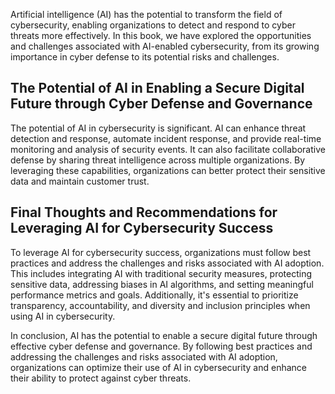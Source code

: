 
Artificial intelligence (AI) has the potential to transform the field of cybersecurity, enabling organizations to detect and respond to cyber threats more effectively. In this book, we have explored the opportunities and challenges associated with AI-enabled cybersecurity, from its growing importance in cyber defense to its potential risks and challenges.

The Potential of AI in Enabling a Secure Digital Future through Cyber Defense and Governance
--------------------------------------------------------------------------------------------

The potential of AI in cybersecurity is significant. AI can enhance threat detection and response, automate incident response, and provide real-time monitoring and analysis of security events. It can also facilitate collaborative defense by sharing threat intelligence across multiple organizations. By leveraging these capabilities, organizations can better protect their sensitive data and maintain customer trust.

Final Thoughts and Recommendations for Leveraging AI for Cybersecurity Success
------------------------------------------------------------------------------

To leverage AI for cybersecurity success, organizations must follow best practices and address the challenges and risks associated with AI adoption. This includes integrating AI with traditional security measures, protecting sensitive data, addressing biases in AI algorithms, and setting meaningful performance metrics and goals. Additionally, it's essential to prioritize transparency, accountability, and diversity and inclusion principles when using AI in cybersecurity.

In conclusion, AI has the potential to enable a secure digital future through effective cyber defense and governance. By following best practices and addressing the challenges and risks associated with AI adoption, organizations can optimize their use of AI in cybersecurity and enhance their ability to protect against cyber threats.